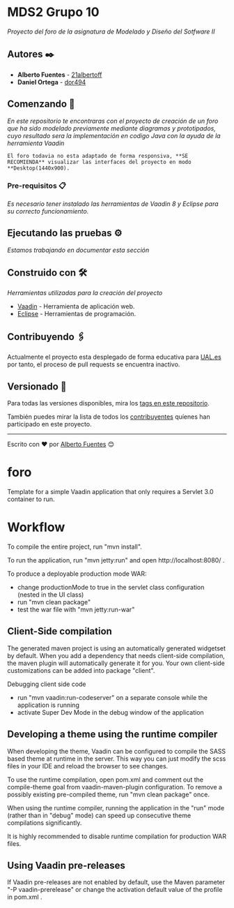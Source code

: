 # MDS2 Grupo 10

_Proyecto del foro de la asignatura de Modelado y Diseño del Sotfware II_


## Autores ✒️

* **Alberto Fuentes** - [21albertoff](https://github.com/21albertoff)
* **Daniel Ortega** - [dor494](https://github.com/dor494)

## Comenzando 🚀

_En este repositorio te encontraras con el proyecto de creación de un foro que ha sido modelado previamente mediante diagramas y prototipados, cuyo resultado sera la implementación en codigo Java con la ayuda de la herramienta Vaadin_

```
El foro todavia no esta adaptado de forma responsiva, **SE RECOMIENDA** visualizar las interfaces del proyecto en modo **Desktop(1440x900).
```

### Pre-requisitos 📋

_Es necesario tener instalado las herramientas de Vaadin 8 y Eclipse para su correcto funcionamiento._

## Ejecutando las pruebas ⚙️

_Estamos trabajando en documentar esta sección_

## Construido con 🛠️

_Herramientas utilizadas para la creación del proyecto_

* [Vaadin](https://vaadin.com/start/v14) - Herramienta de aplicación web.
* [Eclipse](https://www.eclipse.org/downloads/packages/release/mars/r/eclipse-ide-java-developers) - Herramientas de programación.

## Contribuyendo 🖇️

Actualmente el proyecto esta desplegado de forma educativa para [UAL.es](https://www.ual.es/) por tanto, el proceso de pull requests se encuentra inactivo.


## Versionado 📌

Para todas las versiones disponibles, mira los [tags en este repositorio](https://github.com/21albertoff/MDS2/tags).

También puedes mirar la lista de todos los [contribuyentes](https://github.com/21albertoff/MDS2/contributors) quíenes han participado en este proyecto. 

---
Escrito con ❤️ por [Alberto Fuentes](https://github.com/21albertoff) 😊

foro
==============

Template for a simple Vaadin application that only requires a Servlet 3.0 container to run.


Workflow
========

To compile the entire project, run "mvn install".

To run the application, run "mvn jetty:run" and open http://localhost:8080/ .

To produce a deployable production mode WAR:
- change productionMode to true in the servlet class configuration (nested in the UI class)
- run "mvn clean package"
- test the war file with "mvn jetty:run-war"

Client-Side compilation
-------------------------

The generated maven project is using an automatically generated widgetset by default. 
When you add a dependency that needs client-side compilation, the maven plugin will 
automatically generate it for you. Your own client-side customizations can be added into
package "client".

Debugging client side code
  - run "mvn vaadin:run-codeserver" on a separate console while the application is running
  - activate Super Dev Mode in the debug window of the application

Developing a theme using the runtime compiler
-------------------------

When developing the theme, Vaadin can be configured to compile the SASS based
theme at runtime in the server. This way you can just modify the scss files in
your IDE and reload the browser to see changes.

To use the runtime compilation, open pom.xml and comment out the compile-theme 
goal from vaadin-maven-plugin configuration. To remove a possibly existing 
pre-compiled theme, run "mvn clean package" once.

When using the runtime compiler, running the application in the "run" mode 
(rather than in "debug" mode) can speed up consecutive theme compilations
significantly.

It is highly recommended to disable runtime compilation for production WAR files.

Using Vaadin pre-releases
-------------------------

If Vaadin pre-releases are not enabled by default, use the Maven parameter
"-P vaadin-prerelease" or change the activation default value of the profile in pom.xml .
